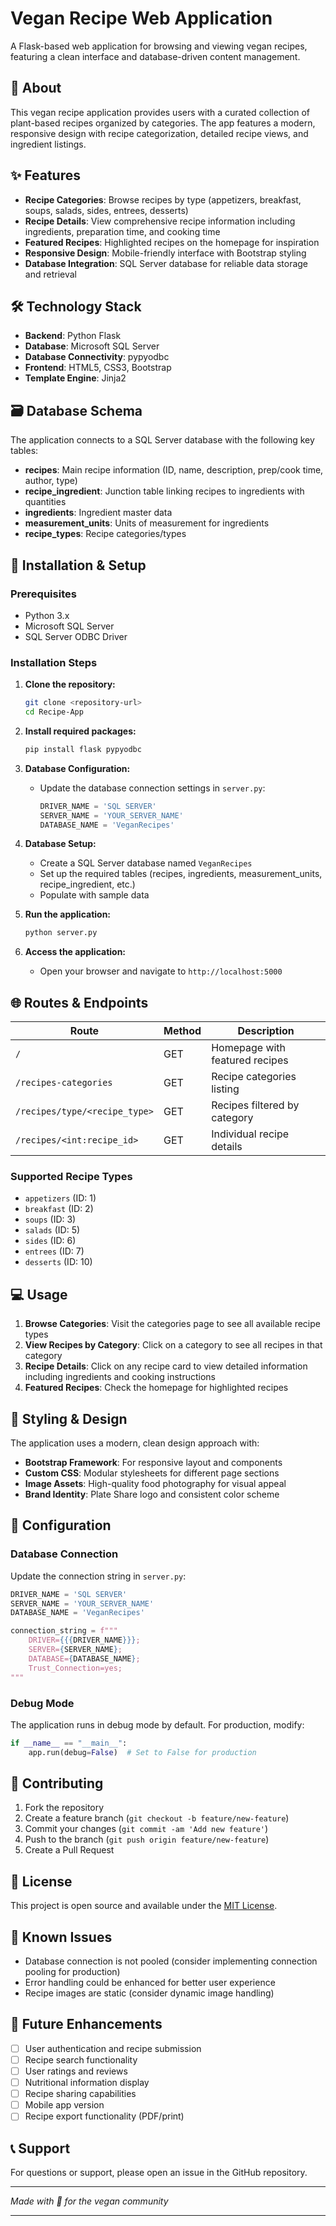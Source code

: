 # Vegan Recipe Web Application

A Flask-based web application for browsing and viewing vegan recipes, featuring a clean interface and database-driven content management.

## 🌱 About

This vegan recipe application provides users with a curated collection of plant-based recipes organized by categories. The app features a modern, responsive design with recipe categorization, detailed recipe views, and ingredient listings.

## ✨ Features

- **Recipe Categories**: Browse recipes by type (appetizers, breakfast, soups, salads, sides, entrees, desserts)
- **Recipe Details**: View comprehensive recipe information including ingredients, preparation time, and cooking time
- **Featured Recipes**: Highlighted recipes on the homepage for inspiration
- **Responsive Design**: Mobile-friendly interface with Bootstrap styling
- **Database Integration**: SQL Server database for reliable data storage and retrieval

## 🛠️ Technology Stack

- **Backend**: Python Flask
- **Database**: Microsoft SQL Server
- **Database Connectivity**: pypyodbc
- **Frontend**: HTML5, CSS3, Bootstrap
- **Template Engine**: Jinja2

## 🗃️ Database Schema

The application connects to a SQL Server database with the following key tables:

- **recipes**: Main recipe information (ID, name, description, prep/cook time, author, type)
- **recipe_ingredient**: Junction table linking recipes to ingredients with quantities
- **ingredients**: Ingredient master data
- **measurement_units**: Units of measurement for ingredients
- **recipe_types**: Recipe categories/types

## 🚀 Installation & Setup

### Prerequisites

- Python 3.x
- Microsoft SQL Server
- SQL Server ODBC Driver

### Installation Steps

1. **Clone the repository:**
   ```bash
   git clone <repository-url>
   cd Recipe-App
   ```

2. **Install required packages:**
   ```bash
   pip install flask pypyodbc
   ```

3. **Database Configuration:**
   - Update the database connection settings in `server.py`:
     ```python
     DRIVER_NAME = 'SQL SERVER'
     SERVER_NAME = 'YOUR_SERVER_NAME'
     DATABASE_NAME = 'VeganRecipes'
     ```

4. **Database Setup:**
   - Create a SQL Server database named `VeganRecipes`
   - Set up the required tables (recipes, ingredients, measurement_units, recipe_ingredient, etc.)
   - Populate with sample data

5. **Run the application:**
   ```bash
   python server.py
   ```

6. **Access the application:**
   - Open your browser and navigate to `http://localhost:5000`

## 🌐 Routes & Endpoints

| Route | Method | Description |
|-------|--------|-------------|
| `/` | GET | Homepage with featured recipes |
| `/recipes-categories` | GET | Recipe categories listing |
| `/recipes/type/<recipe_type>` | GET | Recipes filtered by category |
| `/recipes/<int:recipe_id>` | GET | Individual recipe details |

### Supported Recipe Types

- `appetizers` (ID: 1)
- `breakfast` (ID: 2)
- `soups` (ID: 3)
- `salads` (ID: 5)
- `sides` (ID: 6)
- `entrees` (ID: 7)
- `desserts` (ID: 10)

## 💻 Usage

1. **Browse Categories**: Visit the categories page to see all available recipe types
2. **View Recipes by Category**: Click on a category to see all recipes in that category
3. **Recipe Details**: Click on any recipe card to view detailed information including ingredients and cooking instructions
4. **Featured Recipes**: Check the homepage for highlighted recipes

## 🎨 Styling & Design

The application uses a modern, clean design approach with:

- **Bootstrap Framework**: For responsive layout and components
- **Custom CSS**: Modular stylesheets for different page sections
- **Image Assets**: High-quality food photography for visual appeal
- **Brand Identity**: Plate Share logo and consistent color scheme

## 🔧 Configuration

### Database Connection

Update the connection string in `server.py`:

```python
DRIVER_NAME = 'SQL SERVER'
SERVER_NAME = 'YOUR_SERVER_NAME'
DATABASE_NAME = 'VeganRecipes'

connection_string = f"""
    DRIVER={{{DRIVER_NAME}}};
    SERVER={SERVER_NAME};
    DATABASE={DATABASE_NAME};
    Trust_Connection=yes;
"""
```

### Debug Mode

The application runs in debug mode by default. For production, modify:

```python
if __name__ == "__main__":
    app.run(debug=False)  # Set to False for production
```

## 🤝 Contributing

1. Fork the repository
2. Create a feature branch (`git checkout -b feature/new-feature`)
3. Commit your changes (`git commit -am 'Add new feature'`)
4. Push to the branch (`git push origin feature/new-feature`)
5. Create a Pull Request

## 📄 License

This project is open source and available under the [MIT License](LICENSE).

## 🐛 Known Issues

- Database connection is not pooled (consider implementing connection pooling for production)
- Error handling could be enhanced for better user experience
- Recipe images are static (consider dynamic image handling)

## 🔮 Future Enhancements

- [ ] User authentication and recipe submission
- [ ] Recipe search functionality
- [ ] User ratings and reviews
- [ ] Nutritional information display
- [ ] Recipe sharing capabilities
- [ ] Mobile app version
- [ ] Recipe export functionality (PDF/print)

## 📞 Support

For questions or support, please open an issue in the GitHub repository.

---

*Made with 🌱 for the vegan community*











____________________________________
<!-- 
- add, instructions, servings to database
- Search functionality -->